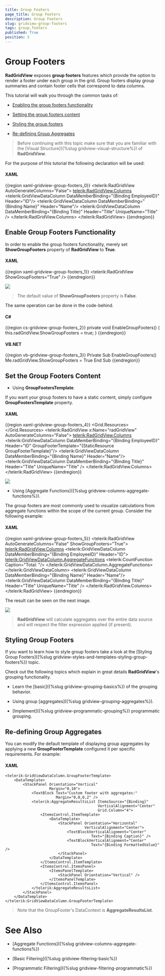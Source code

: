 ```yaml
---
title: Group Footers
page_title: Group Footers
description: Group Footers
slug: gridview-group-footers
tags: group,footers
published: True
position: 5
---
```


# Group Footers

__RadGridView__ exposes __group footers__ features which provide the option to render a footer under each group in the grid. Group footers display group summaries and contain footer cells that correspond to data columns.

This tutorial will walk you through the common tasks of:

* [Enabling the group footers functionality](#enable-group-footers-functionality)

* [Setting the group footers content](#set-the-group-footers-content)

* [Styling the group footers](#styling-group-footers)

* [Re-defining Group Aggregates](#re-defining-group-aggregates)

>Before continuing with this topic make sure that you are familiar with the [Visual Structure]({%slug gridview-visual-structure%}) of __RadGridView__.

For the purpose of this tutorial the following declaration will be used:

#### __XAML__

{{region xaml-gridview-group-footers_0}}
	<telerik:RadGridView AutoGenerateColumns="False">
	    <telerik:RadGridView.Columns>
	        <telerik:GridViewDataColumn DataMemberBinding="{Binding EmployeeID}"
	                                Header="ID"/>
	        <telerik:GridViewDataColumn DataMemberBinding="{Binding Name}"
	                                Header="Name"/>
	        <telerik:GridViewDataColumn DataMemberBinding="{Binding Title}"
	                                Header="Title"
	                                UniqueName="Title" />
	    </telerik:RadGridView.Columns>
	</telerik:RadGridView>
{{endregion}}

## Enable Group Footers Functionality

In order to enable the group footers functionality, merely set __ShowGroupFooters__ property of __RadGridView__ to __True__.

#### __XAML__

{{region xaml-gridview-group-footers_1}}
	<telerik:RadGridView ShowGroupFooters="True" />
{{endregion}}

![](images/RadGridView_Grouping_GroupFooters_010.png)

>The default value of __ShowGroupFooters__ property is __False__.

The same operation can be done in the code-behind.

#### __C#__

{{region cs-gridview-group-footers_2}}
	private void EnableGroupFooters()
	{
	    this.radGridView.ShowGroupFooters = true;
	}
{{endregion}}

#### __VB.NET__

{{region vb-gridview-group-footers_3}}
	Private Sub EnableGroupFooters()
	    Me.radGridView.ShowGroupFooters = True
	End Sub
{{endregion}}

## Set the Group Footers Content

* Using __GroupFootersTemplate__.

If you want your group footers to have a static content, simply configure __GroupFootersTemplate__ property.

#### __XAML__

{{region xaml-gridview-group-footers_4}}
	<Grid.Resources>
	    <DataTemplate x:Key="GroupFooterTemplate">
	        <TextBlock Text="Hello"/>
	    </DataTemplate>
	</Grid.Resources>
	<Grid x:Name="LayoutRoot" Background="White">
	    <telerik:RadGridView x:Name="radGridView" AutoGenerateColumns="False">
	        <telerik:RadGridView.Columns>
	            <telerik:GridViewDataColumn DataMemberBinding="{Binding EmployeeID}" Header="ID"     GroupFooterTemplate="{StaticResource GroupFooterTemplate}"/>
	            <telerik:GridViewDataColumn DataMemberBinding="{Binding Name}" Header="Name"/>
	            <telerik:GridViewDataColumn DataMemberBinding="{Binding Title}" Header="Title" UniqueName="Title" />
	        </telerik:RadGridView.Columns>
	    </telerik:RadGridView>
	</Grid>
{{endregion}}


![](images/RadGridView_Grouping_GroupFooters_020.png)

* Using [Aggregate Functions]({%slug gridview-columns-aggregate-functions%}).

The group footers are most commonly used to visualize calculations from aggregate functions within the scope of the current group. Consider the following example:

#### __XAML__

{{region xaml-gridview-group-footers_5}}
	<telerik:RadGridView AutoGenerateColumns="False" ShowGroupFooters="True">
	    <telerik:RadGridView.Columns>
	        <telerik:GridViewDataColumn DataMemberBinding="{Binding EmployeeID}" Header="ID">
	            <telerik:GridViewDataColumn.AggregateFunctions>
	                <telerik:CountFunction Caption="Total: "/>
	            </telerik:GridViewDataColumn.AggregateFunctions>
	        </telerik:GridViewDataColumn>
	        <telerik:GridViewDataColumn DataMemberBinding="{Binding Name}" Header="Name"/>
	        <telerik:GridViewDataColumn DataMemberBinding="{Binding Title}" Header="Title" UniqueName="Title" />
	    </telerik:RadGridView.Columns>
	</telerik:RadGridView>
{{endregion}}

The result can be seen on the next image.

![](images/RadGridView_Grouping_GroupFooters_030.png)

>__RadGridView__ will calculate aggregates over the entire data source and will respect the filter expression applied (if present).

## Styling Group Footers

If you want to learn how to style group footers take a look at the [Styling Group Footers]({%slug gridview-styles-and-templates-styling-group-footers%}) topic.

Check out the following topics which explain in great details __RadGridView__'s grouping functionality.

* Learn the [basic]({%slug gridview-grouping-basics%}) of the grouping behavior.

* Using group [aggregates]({%slug gridview-grouping-aggregates%}).

* [Implement]({%slug gridview-programmatic-grouping%}) programmatic grouping.

## Re-defining Group Aggregates

You can modify the default template of displaying group aggregates by applying a new __GroupFooterTemplate__ configured it per specific requirements.
For example:
#### __XAML__
	<telerik:GridViewDataColumn.GroupFooterTemplate>
	    <DataTemplate>
	        <StackPanel Orientation="Vertical"
	                    Margin="0,10">
	            <TextBlock Text="Custom footer with aggregates:"
	                       Margin="0,0,0,2" />
	            <telerik:AggregateResultsList ItemsSource="{Binding}"
	                                          VerticalAlignment="Center"
	                                          Grid.Column="4">
	                <ItemsControl.ItemTemplate>
	                    <DataTemplate>
	                        <StackPanel Orientation="Horizontal"
	                                    VerticalAlignment="Center">
	                            <TextBlockVerticalAlignment="Center"
	                                       Text="{Binding Caption}" />
	                            <TextBlockVerticalAlignment="Center"
	                                       Text="{Binding FormattedValue}" />
	                        </StackPanel>
	                    </DataTemplate>
	                </ItemsControl.ItemTemplate>
	                <ItemsControl.ItemsPanel>
	                    <ItemsPanelTemplate>
	                        <StackPanel Orientation="Vertical" />
	                    </ItemsPanelTemplate>
	                </ItemsControl.ItemsPanel>
	            </telerik:AggregateResultsList>
	        </StackPanel>
	    </DataTemplate>
	</telerik:GridViewDataColumn.GroupFooterTemplate>

>Note that the GroupFooter's DataContext is __AggregateResultsList__.

# See Also

 * [Aggregate Functions]({%slug gridview-columns-aggregate-functions%})

 * [Basic Filtering]({%slug gridview-filtering-basic%})

 * [Programmatic Filtering]({%slug gridview-filtering-programmatic%})
